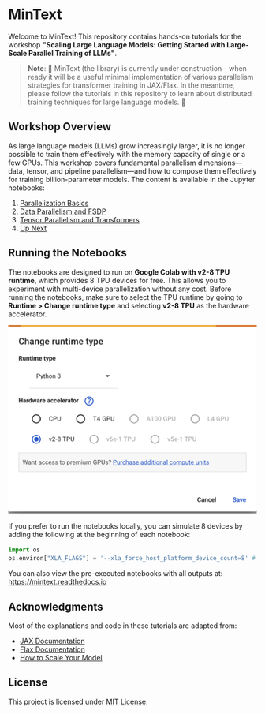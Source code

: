 # MinText

Welcome to MinText! This repository contains hands-on tutorials for the workshop **"Scaling Large Language Models: Getting Started with Large-Scale Parallel Training of LLMs"**.

> **Note**: 🚧 MinText (the library) is currently under construction - when ready it will be a useful minimal implementation of various parallelism strategies for transformer training in JAX/Flax. In the meantime, please follow the tutorials in this repository to learn about distributed training techniques for large language models. 🚧

## Workshop Overview

As large language models (LLMs) grow increasingly larger, it is no longer possible to train them effectively with the memory capacity of single or a few GPUs. This workshop covers fundamental parallelism dimensions—data, tensor, and pipeline parallelism—and how to compose them effectively for training billion-parameter models. The content is available in the Jupyter notebooks:

1. [Parallelization Basics](docs/tutorials/1_Parallelization_Basics.ipynb)
2. [Data Parallelism and FSDP](docs/tutorials/2_Data_Parallel_and_FSDP.ipynb)
3. [Tensor Parallelism and Transformers](docs/tutorials/3_Tensor_Parallel_and_Transformers.ipynb)
4. [Up Next](docs/tutorials/4_Up_Next.ipynb)

## Running the Notebooks

The notebooks are designed to run on **Google Colab with v2-8 TPU runtime**, which provides 8 TPU devices for free. This allows you to experiment with multi-device parallelization without any cost. Before running the notebooks, make sure to select the TPU runtime by going to **Runtime > Change runtime type** and selecting **v2-8 TPU** as the hardware accelerator.

![TPU run time](docs/_static/colab-runtime.png)

If you prefer to run the notebooks locally, you can simulate 8 devices by adding the following at the beginning of each notebook:

```python
import os
os.environ["XLA_FLAGS"] = '--xla_force_host_platform_device_count=8' # Use 8 CPU devices
```

You can also view the pre-executed notebooks with all outputs at: https://mintext.readthedocs.io

## Acknowledgments

Most of the explanations and code in these tutorials are adapted from:

- [JAX Documentation](https://docs.jax.dev/en/latest/index.html)
- [Flax Documentation](https://flax.readthedocs.io/en/latest/)
- [How to Scale Your Model](https://jax-ml.github.io/scaling-book/)

## License

This project is licensed under [MIT License](LICENSE).